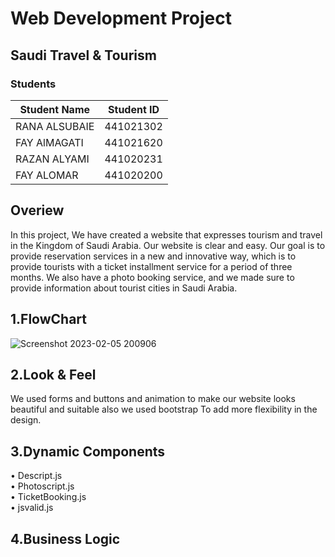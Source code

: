 # Web Development Project

##  Saudi Travel & Tourism
### Students
Student Name  | Student ID
------------- | -------------
RANA ALSUBAIE | 441021302
FAY AlMAGATI | 441021620
RAZAN ALYAMI | 441020231
FAY ALOMAR   | 441020200

## Overiew
In this project, We have created a website that expresses tourism and travel in the Kingdom of Saudi Arabia. Our website is clear and easy. Our goal is to provide reservation services in a new and innovative way, which is to provide tourists with a ticket installment service for a period of three months. We also have a photo booking service, and  we made sure to provide information about tourist cities in Saudi Arabia.

## 1.FlowChart
![Screenshot 2023-02-05 200906](https://user-images.githubusercontent.com/104152519/216833720-b87933e9-c21b-4fd4-aa28-60745e4a2645.jpg)

## 2.Look & Feel
We used forms and buttons and animation to make our website looks beautiful and suitable also we used bootstrap To add more flexibility in the design.

## 3.Dynamic Components

•	Descript.js <br>
•	Photoscript.js <br>
•	TicketBooking.js <br>
•	jsvalid.js  <br>


## 4.Business Logic


